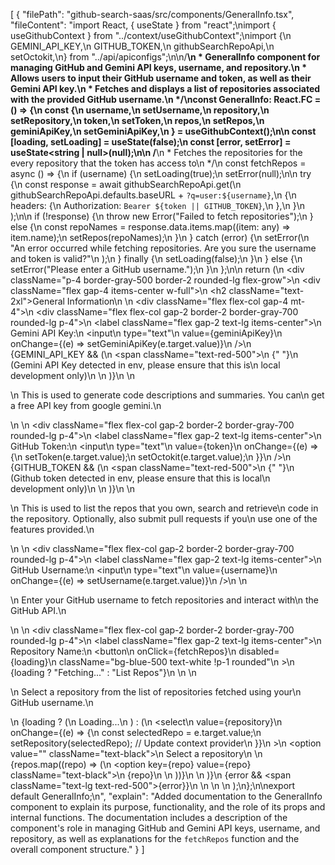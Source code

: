 [
  {
    "filePath": "github-search-saas/src/components/GeneralInfo.tsx",
    "fileContent": "import React, { useState } from \"react\";\nimport { useGithubContext } from \"../context/useGithubContext\";\nimport {\n  GEMINI_API_KEY,\n  GITHUB_TOKEN,\n  githubSearchRepoApi,\n  setOctokit,\n} from \"../api/apiconfigs\";\n\n/**\n * GeneralInfo component for managing GitHub and Gemini API keys, username, and repository.\n * Allows users to input their GitHub username and token, as well as their Gemini API key.\n * Fetches and displays a list of repositories associated with the provided GitHub username.\n */\nconst GeneralInfo: React.FC = () => {\n  const {\n    username,\n    setUsername,\n    repository,\n    setRepository,\n    token,\n    setToken,\n    repos,\n    setRepos,\n    geminiApiKey,\n    setGeminiApiKey,\n  } = useGithubContext();\n\n  const [loading, setLoading] = useState(false);\n  const [error, setError] = useState<string | null>(null);\n\n  /**\n   * Fetches the repositories for the every repository that the token has access to\n   */\n  const fetchRepos = async () => {\n    if (username) {\n      setLoading(true);\n      setError(null);\n\n      try {\n        const response = await githubSearchRepoApi.get(\n          githubSearchRepoApi.defaults.baseURL + `?q=user:${username}`,\n          {\n            headers: {\n              Authorization: `Bearer ${token || GITHUB_TOKEN}`,\n            },\n          }\n        );\n\n        if (!response) {\n          throw new Error(\"Failed to fetch repositories\");\n        } else {\n          const repoNames = response.data.items.map((item: any) => item.name);\n          setRepos(repoNames);\n        }\n      } catch (error) {\n        setError(\n          \"An error occurred while fetching repositories. Are you sure the username and token is valid?\"\n        );\n      } finally {\n        setLoading(false);\n      }\n    } else {\n      setError(\"Please enter a GitHub username.\");\n    }\n  };\n\n  return (\n    <div className=\"p-4 border-gray-500 border-2 rounded-lg flex-grow\">\n      <div className=\"flex gap-4 items-center w-full\">\n        <h2 className=\"text-2xl\">General Information</h2>\n      </div>\n      <div className=\"flex flex-col gap-4 mt-4\">\n        <div className=\"flex flex-col gap-2 border-2 border-gray-700 rounded-lg p-4\">\n          <label className=\"flex gap-2 text-lg items-center\">\n            Gemini API Key:\n            <input\n              type=\"text\"\n              value={geminiApiKey}\n              onChange={(e) => setGeminiApiKey(e.target.value)}\n            />\n            {GEMINI_API_KEY && (\n              <span className=\"text-red-500\">\n                {\" \"}\n                (Gemini API Key detected in env, please ensure that this is\n                local development only)\n              </span>\n            )}\n          </label>\n          <p>\n            This is used to generate code descriptions and summaries. You can\n            get a free API key from google gemini.\n          </p>\n        </div>\n        <div className=\"flex flex-col gap-2 border-2 border-gray-700 rounded-lg p-4\">\n          <label className=\"flex gap-2 text-lg items-center\">\n            GitHub Token:\n            <input\n              type=\"text\"\n              value={token}\n              onChange={(e) => {\n                setToken(e.target.value);\n                setOctokit(e.target.value);\n              }}\n            />\n            {GITHUB_TOKEN && (\n              <span className=\"text-red-500\">\n                {\" \"}\n                (Github token detected in env, please ensure that this is local\n                development only)\n              </span>\n            )}\n          </label>\n          <p>\n            This is used to list the repos that you own, search and retrieve\n            code in the repository. Optionally, also submit pull requests if you\n            use one of the features provided.\n          </p>\n        </div>\n        <div className=\"flex flex-col gap-2 border-2 border-gray-700 rounded-lg p-4\">\n          <label className=\"flex gap-2 text-lg items-center\">\n            GitHub Username:\n            <input\n              type=\"text\"\n              value={username}\n              onChange={(e) => setUsername(e.target.value)}\n            />\n          </label>\n          <p>\n            Enter your GitHub username to fetch repositories and interact with\n            the GitHub API.\n          </p>\n        </div>\n        <div className=\"flex flex-col gap-2 border-2 border-gray-700 rounded-lg p-4\">\n          <label className=\"flex gap-2 text-lg items-center\">\n            Repository Name:\n            <button\n              onClick={fetchRepos}\n              disabled={loading}\n              className=\"bg-blue-500 text-white !p-1 rounded\"\n            >\n              {loading ? \"Fetching...\" : \"List Repos\"}\n            </button>\n          </label>\n          <p>\n            Select a repository from the list of repositories fetched using your\n            GitHub username.\n          </p>\n          {loading ? (\n            <span>Loading...</span>\n          ) : (\n            <select\n              value={repository}\n              onChange={(e) => {\n                const selectedRepo = e.target.value;\n                setRepository(selectedRepo); // Update context provider\n              }}\n            >\n              <option value=\"\" className=\"text-black\">\n                Select a repository\n              </option>\n              {repos.map((repo) => (\n                <option key={repo} value={repo} className=\"text-black\">\n                  {repo}\n                </option>\n              ))}\n            </select>\n          )}\n          {error && <span className=\"text-lg text-red-500\">{error}</span>}\n        </div>\n      </div>\n    </div>\n  );\n};\n\nexport default GeneralInfo;\n",
    "explain": "Added documentation to the GeneralInfo component to explain its purpose, functionality, and the role of its props and internal functions.  The documentation includes a description of the component's role in managing GitHub and Gemini API keys, username, and repository, as well as explanations for the `fetchRepos` function and the overall component structure."
  }
]